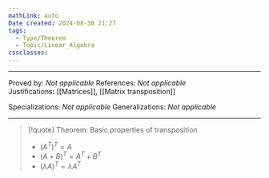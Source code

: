 ```yaml
---
mathLink: auto
Date created: 2024-08-30 21:27
tags:
  - Type/Theorem
  - Topic/Linear_Algebra
cssclasses:
---
```


---

Proved by: _Not applicable_
References: _Not applicable_
Justifications: [[Matrices]], [[Matrix transposition]]

Specializations: _Not applicable_
Generalizations: _Not applicable_

---

> [!quote] Theorem: Basic properties of transposition
>- $(A^T)^T=A$
>- $(A+B)^T=A^T+B^T$
>- $(\lambda A)^T=\lambda A^T$
> 


